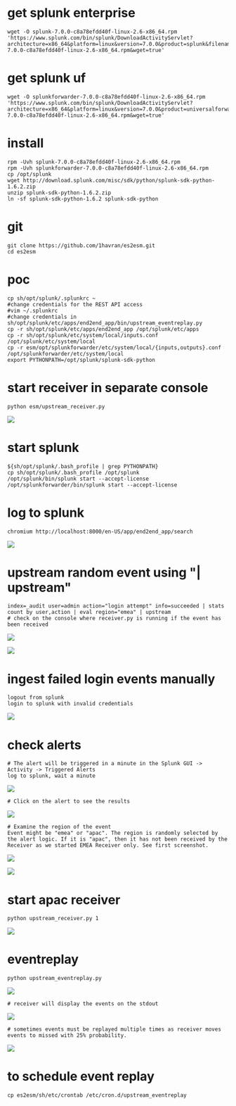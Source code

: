 # get splunk enterprise
	wget -O splunk-7.0.0-c8a78efdd40f-linux-2.6-x86_64.rpm 'https://www.splunk.com/bin/splunk/DownloadActivityServlet?architecture=x86_64&platform=linux&version=7.0.0&product=splunk&filename=splunk-7.0.0-c8a78efdd40f-linux-2.6-x86_64.rpm&wget=true'

# get splunk uf
	wget -O splunkforwarder-7.0.0-c8a78efdd40f-linux-2.6-x86_64.rpm 'https://www.splunk.com/bin/splunk/DownloadActivityServlet?architecture=x86_64&platform=linux&version=7.0.0&product=universalforwarder&filename=splunkforwarder-7.0.0-c8a78efdd40f-linux-2.6-x86_64.rpm&wget=true'

# install
	rpm -Uvh splunk-7.0.0-c8a78efdd40f-linux-2.6-x86_64.rpm
	rpm -Uvh splunkforwarder-7.0.0-c8a78efdd40f-linux-2.6-x86_64.rpm
	cp /opt/splunk
	wget http://download.splunk.com/misc/sdk/python/splunk-sdk-python-1.6.2.zip
	unzip splunk-sdk-python-1.6.2.zip
	ln -sf splunk-sdk-python-1.6.2 splunk-sdk-python

# git
	git clone https://github.com/1havran/es2esm.git
	cd es2esm

# poc
	cp sh/opt/splunk/.splunkrc ~
	#change credentials for the REST API access 
	#vim ~/.splunkrc
	#change credentials in sh/opt/splunk/etc/apps/end2end_app/bin/upstream_eventreplay.py
	cp -r sh/opt/splunk/etc/apps/end2end_app /opt/splunk/etc/apps
	cp -r sh/opt/splunk/etc/system/local/inputs.conf /opt/splunk/etc/system/local
	cp -r esm/opt/splunkforwarder/etc/system/local/{inputs,outputs}.conf /opt/splunkforwarder/etc/system/local
	export PYTHONPATH=/opt/splunk/splunk-sdk-python

# start receiver in separate console
	python esm/upstream_receiver.py
![](https://github.com/1havran/es2esm/blob/master/screenshots/receiver.png)

# start splunk
	${sh/opt/splunk/.bash_profile | grep PYTHONPATH}
	cp sh/opt/splunk/.bash_profile /opt/splunk
	/opt/splunk/bin/splunk start --accept-license
	/opt/splunkforwarder/bin/splunk start --accept-license

# log to splunk
	chromium http://localhost:8000/en-US/app/end2end_app/search
![](https://github.com/1havran/es2esm/blob/master/screenshots/splunkapp.png)

# upstream random event using  "| upstream"
	index=_audit user=admin action="login attempt" info=succeeded | stats count by user,action | eval region="emea" | upstream
	# check on the console where receiver.py is running if the event has been received
![](https://github.com/1havran/es2esm/blob/master/screenshots/upstream_sendevent.png)
	
![](https://github.com/1havran/es2esm/blob/master/screenshots/sendevent_receiver.png)

# ingest failed login events manually
	logout from splunk
	login to splunk with invalid credentials
![](https://github.com/1havran/es2esm/blob/master/screenshots/failedlogin.png)

# check alerts
	# The alert will be triggered in a minute in the Splunk GUI -> Activity -> Triggered Alerts
	log to splunk, wait a minute
![](https://github.com/1havran/es2esm/blob/master/screenshots/alert.png)

	# Click on the alert to see the results
![](https://github.com/1havran/es2esm/blob/master/screenshots/alertdetail.png)

	# Examine the region of the event
	Event might be "emea" or "apac". The region is randomly selected by the alert logic. If it is "apac", then it has not been received by the Receiver as we started EMEA Receiver only. See first screenshot.
![](https://github.com/1havran/es2esm/blob/master/screenshots/apacregion.png)

![](https://github.com/1havran/es2esm/blob/master/screenshots/apacreceiverdown.png)

# start apac receiver
	python upstream_receiver.py 1
![](https://github.com/1havran/es2esm/blob/master/screenshots/apacreceiver.png)

# eventreplay
	python upstream_eventreplay.py
![](https://github.com/1havran/es2esm/blob/master/screenshots/upstream_eventreplay.png)

	# receiver will display the events on the stdout
![](https://github.com/1havran/es2esm/blob/master/screenshots/apacreceiverok.png)

	# sometimes events must be replayed multiple times as receiver moves events to missed with 25% probability.
![](https://github.com/1havran/es2esm/blob/master/screenshots/eventreplay2.png)

# to schedule event replay
	cp es2esm/sh/etc/crontab /etc/cron.d/upstream_eventreplay
